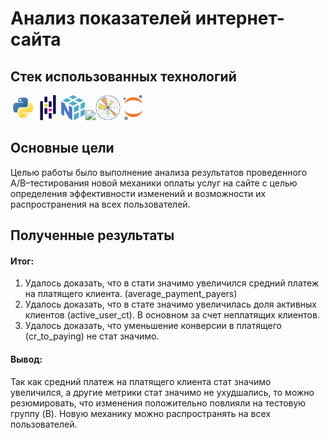 # Анализ показателей интернет-сайта

## Cтек использованных технологий 

<img src="https://github.com/devicons/devicon/blob/master/icons/python/python-original.svg" height="40"/><img src="https://github.com/devicons/devicon/blob/master/icons/pandas/pandas-original.svg" height="40"/><img src="https://github.com/devicons/devicon/blob/master/icons/numpy/numpy-original.svg" height="40"/><img src="https://user-images.githubusercontent.com/315810/92161415-9e357100-edfe-11ea-917d-f9e33fd60741.png" height="40"/><img src="https://github.com/devicons/devicon/blob/master/icons/matplotlib/matplotlib-original.svg" height="40"/><img src="https://github.com/devicons/devicon/blob/master/icons/jupyter/jupyter-original.svg" height="40"/>

## Основные цели 
  
  Целью работы было выполнение анализа результатов проведенного A/B–тестирования новой механики оплаты услуг на сайте с целью определения эффективности изменений и возможности их распространения на всех пользователей.

## Полученные результаты 

#### Итог:
1. Удалось доказать, что в стати значимо увеличился средний платеж на платящего клиента. (average_payment_payers)
2. Удалось доказать, что в стате значимо увеличилась доля активных клиентов (active_user_ct). В основном за счет неплатящих клиентов.
3. Удалось доказать, что уменьшение конверсии в платящего (cr_to_paying) не стат значимо.  
#### Вывод:
  Так как средний платеж на платящего клиента стат значимо увеличился, а другие метрики стат значимо не ухудшались, то можно резюмировать, что изменения положительно повлияли на тестовую группу (B). Новую механику можно распространять на всех пользователей.



